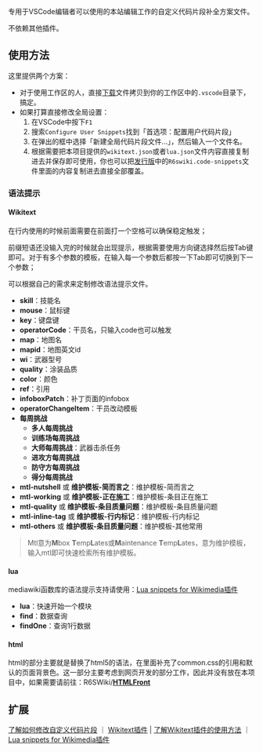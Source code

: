 专用于VSCode编辑者可以使用的本站编辑工作的自定义代码片段补全方案文件。

不依赖其他插件。

## 使用方法


这里提供两个方案：


- 对于使用工作区的人，直接[下载](https://github.com/R6SWiki/VSCodeSnippets/releases)文件拷贝到你的工作区中的`.vscode`目录下，搞定。
- 如果打算直接修改全局设置：
	1. 在VSCode中按下`F1`
	2. 搜索`Configure User Snippets`找到「首选项：配置用户代码片段」
	3. 在弹出的框中选择「新建全局代码片段文件...」，然后输入一个文件名。
	4. 根据需要把本项目提供的`wikitext.json`或者`lua.json`文件内容直接复制进去并保存即可使用，你也可以把[发行版](https://github.com/R6SWiki/VSCodeSnippets/releases)中的`R6swiki.code-snippets`文件里面的内容复制进去直接全部覆盖。

### 语法提示


#### Wikitext


在行内使用的时候前面需要在前面打一个空格可以确保稳定触发；

前缀短语还没输入完的时候就会出现提示，根据需要使用方向键选择然后按Tab键即可。对于有多个参数的模板，在输入每一个参数后都按一下Tab即可切换到下一个参数；

可以根据自己的需求来定制修改语法提示文件。


- **skill**：技能名
- **mouse**：鼠标键
- **key**：键盘键
- **operatorCode**：干员名，只输入code也可以触发
- **map**：地图名
- **mapid**：地图英文id
- **wi**：武器型号
- **quality**：涂装品质
- **color**：颜色
- **ref**：引用
- **infoboxPatch**：补丁页面的infobox
- **operatorChangeItem**：干员改动模板
- **每周挑战**
	- **多人每周挑战**
	- **训练场每周挑战**
	- **大师每周挑战**：武器击杀任务
	- **进攻方每周挑战**
	- **防守方每周挑战**
	- **得分每周挑战**
- **mtl-nutshell** 或 **维护模板-简而言之**：维护模板-简而言之
- **mtl-working** 或 **维护模板-正在施工**：维护模板-条目正在施工
- **mtl-quality** 或 **维护模板-条目质量问题**：维护模板-条目质量问题
- **mtl-inline-tag** 或 **维护模板-行内标记**：维护模板-行内标记
- **mtl-others** 或 **维护模板-条目质量问题**：维护模板-其他常用

>Mtl意为**M**box **T**emp**L**ates或**M**aintenance **T**emp**L**ates，意为维护模板，输入mtl即可快速检索所有维护模板。

#### lua


mediawiki函数库的语法提示支持请使用：[Lua snippets for Wikimedia插件](https://marketplace.visualstudio.com/items?itemName=jeblad-3.WMFsnippets)


- **lua**：快速开始一个模块
- **find**：数据查询
- **findOne**：查询1行数据

#### html


html的部分主要就是替换了html5的语法，在里面补充了common.css的引用和默认的页面背景色。这一部分主要考虑到网页开发的部分工作，因此并没有放在本项目中，如果需要请前往：R6SWiki/**[HTMLFront](https://github.com/R6SWiki/HTMLFront)**

## 扩展


[了解如何修改自定义代码片段](https://code.visualstudio.com/docs/editor/userdefinedsnippets) ｜ [Wikitext插件](https://marketplace.visualstudio.com/items?itemName=RoweWilsonFrederiskHolme.wikitext) | [了解Wikitext插件的使用方法](https://www.huijiwiki.com/p/21136) ｜ [Lua snippets for Wikimedia插件](https://marketplace.visualstudio.com/items?itemName=jeblad-3.WMFsnippets)
